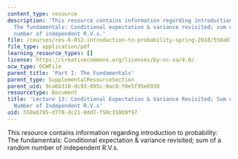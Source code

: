 ```yaml
---
content_type: resource
description: 'This resource contains information regarding introduction to probability:
  The fundamentals: Conditional expectation & variance revisited; sum of a random
  number of independent R.V.s.'
file: /courses/res-6-012-introduction-to-probability-spring-2018/550ab785d778dc218dd7f50c310b9f97_MITRES_6_012S18_L13.pdf
file_type: application/pdf
learning_resource_types: []
license: https://creativecommons.org/licenses/by-nc-sa/4.0/
ocw_type: OCWFile
parent_title: 'Part I: The Fundamentals'
parent_type: SupplementalResourceSection
parent_uid: 9ca6b310-dc93-095c-9ac0-f0e5f95e6930
resourcetype: Document
title: 'Lecture 13: Conditional Expectation & Variance Revisited; Sum of a Random
  Number of Independent R.V.s'
uid: 550ab785-d778-dc21-8dd7-f50c310b9f97
---
```

This resource contains information regarding introduction to probability: The fundamentals: Conditional expectation & variance revisited; sum of a random number of independent R.V.s.